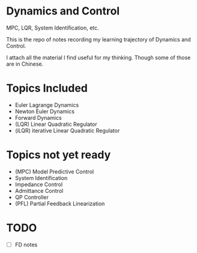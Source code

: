 # Dynamics and Control

MPC, LQR, System Identification, etc.

This is the repo of notes recording my learning trajectory of Dynamics and Control.

I attach all the material I find useful for my thinking. Though some of those are in Chinese.

# Topics Included

- Euler Lagrange Dynamics
- Newton Euler Dynamics
- Forward Dynamics
- (LQR) Linear Quadratic Regulator
- (iLQR) iterative Linear Quadratic Regulator

# Topics not yet ready

- (MPC) Model Predictive Control
- System Identification
- Impedance Control
- Admittance Control
- QP Controller
- (PFL) Partial Feedback Linearization

# TODO
- [ ] FD notes